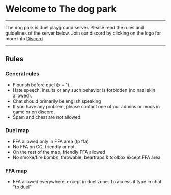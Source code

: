 # Welcome to **The dog park**
---

The dog park is duel playground server. Please read the rules and guidelines of the server below.
Join our discord by clicking on the logo for more info  [Discord](https://discord.gg/SqyVZ32djC)

---

## Rules

### General rules
* Flourish before duel (x + 1)..
* Hate speech, insults or any such behavior is forbidden (no nazi skin allowed).
* Chat should primarily be english speaking
* If you have any problem, please contact one of our admins or mods in game or on discord.
* Spam and cheat are not allowed

### Duel map
* FFA allowed only in FFA area (tp ffa)
* No FFA on CC, friendly or not.
* On the rest of the map, friendly FFA allowed
* No smoke/fire bombs, throwable, beartraps & toolbox except FFA area.

### FFA map
* FFA allowed everywhere, except in duel zone. To access it type in chat "tp duel"

